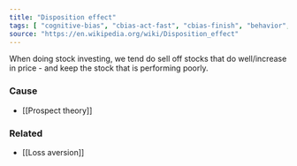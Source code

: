 ```yaml
---
title: "Disposition effect"
tags: [ "cognitive-bias", "cbias-act-fast", "cbias-finish", "behavior", "behavioral-finance"]
source: "https://en.wikipedia.org/wiki/Disposition_effect"
---
```


When doing stock investing, we tend do sell off stocks that do well/increase in price - and keep the stock that is performing poorly.

### Cause

- [[Prospect theory]]

### Related

- [[Loss aversion]]